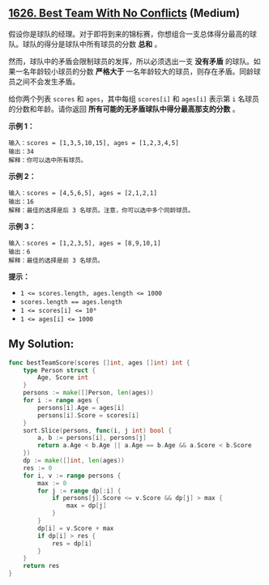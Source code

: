 ## [1626. Best Team With No Conflicts](https://leetcode.cn/problems/best-team-with-no-conflicts) (Medium)

假设你是球队的经理。对于即将到来的锦标赛，你想组合一支总体得分最高的球队。球队的得分是球队中所有球员的分数 **总和** 。

然而，球队中的矛盾会限制球员的发挥，所以必须选出一支 **没有矛盾** 的球队。如果一名年龄较小球员的分数 **严格大于** 一名年龄较大的球员，则存在矛盾。同龄球员之间不会发生矛盾。

给你两个列表 `scores` 和 `ages`，其中每组 `scores[i]` 和 `ages[i]` 表示第 `i` 名球员的分数和年龄。请你返回 **所有可能的无矛盾球队中得分最高那支的分数** 。

**示例 1：**

```
输入：scores = [1,3,5,10,15], ages = [1,2,3,4,5]
输出：34
解释：你可以选中所有球员。
```

**示例 2：**

```
输入：scores = [4,5,6,5], ages = [2,1,2,1]
输出：16
解释：最佳的选择是后 3 名球员。注意，你可以选中多个同龄球员。

```

**示例 3：**

```
输入：scores = [1,2,3,5], ages = [8,9,10,1]
输出：6
解释：最佳的选择是前 3 名球员。

```

**提示：**

- `1 <= scores.length, ages.length <= 1000`
- `scores.length == ages.length`
- `1 <= scores[i] <= 10⁶`
- `1 <= ages[i] <= 1000`

## My Solution:

```go
func bestTeamScore(scores []int, ages []int) int {
	type Person struct {
		Age, Score int
	}
	persons := make([]Person, len(ages))
	for i := range ages {
		persons[i].Age = ages[i]
		persons[i].Score = scores[i]
	}
	sort.Slice(persons, func(i, j int) bool {
		a, b := persons[i], persons[j]
		return a.Age < b.Age || a.Age == b.Age && a.Score < b.Score
	})
	dp := make([]int, len(ages))
	res := 0
	for i, v := range persons {
		max := 0
		for j := range dp[:i] {
			if persons[j].Score <= v.Score && dp[j] > max {
				max = dp[j]
			}
		}
		dp[i] = v.Score + max
		if dp[i] > res {
			res = dp[i]
		}
	}
	return res
}
```
